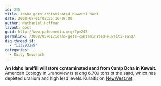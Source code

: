 ```yaml
---
id: 245
title: Idaho gets contaminated Kuwaiti sand
date: 2008-05-01T08:55:16-07:00
author: Nathaniel Hoffman
layout: post
guid: http://www.paleomedia.org/?p=245
permalink: /2008/05/01/idaho-gets-contaminated-kuwaiti-sand/
dsq_thread_id:
  - "113293269"
categories:
  - Daily Newsrack
---
```

**An Idaho landfill will store contaminated sand from Camp Doha in Kuwait.** American Ecology in Grandview is taking 6,700 tons of the sand, which has depleted uranium and high lead levels. Kuraitis on [NewWest.net](http://www.newwest.net/city/article/army_shipping_contaminated_kuwait_sand_to_idaho_landfill1/C108/L108/).
